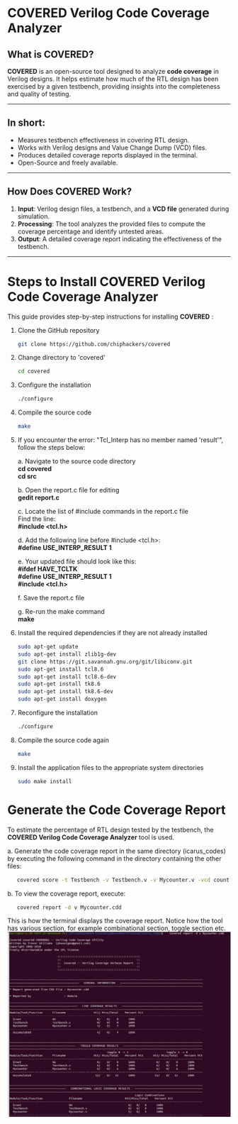 # COVERED Verilog Code Coverage Analyzer

## What is COVERED?

**COVERED** is an open-source tool designed to analyze **code coverage** in Verilog designs. It helps estimate how much of the RTL design has been exercised by a given testbench, providing insights into the completeness and quality of testing.

---

## In short:

-  Measures testbench effectiveness in covering RTL design.
-  Works with Verilog designs and Value Change Dump (VCD) files.
-  Produces detailed coverage reports displayed in the terminal.
-  Open-Source and freely available.

---

## How Does COVERED Work?

1. **Input**: Verilog design files, a testbench, and a **VCD file** generated during simulation.
2. **Processing**: The tool analyzes the provided files to compute the coverage percentage and identify untested areas.
3. **Output**: A detailed coverage report indicating the effectiveness of the testbench.


---

# Steps to Install COVERED Verilog Code Coverage Analyzer

This guide provides step-by-step instructions for installing **COVERED** :


1. Clone the GitHub repository
   ```bash
   git clone https://github.com/chiphackers/covered
   ```

2. Change directory to 'covered'
   ```bash
   cd covered
   ```

3. Configure the installation
   ```bash
   ./configure
   ```

4. Compile the source code
   ```bash
   make
   ```

5. If you encounter the error: "Tcl_Interp has no member named 'result'", follow the steps below:
   
      a. Navigate to the source code directory  
         **cd covered  
         cd src**

      b. Open the report.c file for editing  
         **gedit report.c**

      c. Locate the list of #include commands in the report.c file  
         Find the line:  
         **#include <tcl.h>**

      d. Add the following line before #include <tcl.h>:  
         **#define USE_INTERP_RESULT 1**

      e. Your updated file should look like this:  
         **#ifdef HAVE_TCLTK  
         #define USE_INTERP_RESULT 1  
         #include <tcl.h>**

      f. Save the report.c file

      g. Re-run the make command  
         **make**

6. Install the required dependencies if they are not already installed
   ```bash
   sudo apt-get update
   sudo apt-get install zlib1g-dev
   git clone https://git.savannah.gnu.org/git/libiconv.git
   sudo apt-get install tcl8.6
   sudo apt-get install tcl8.6-dev
   sudo apt-get install tk8.6
   sudo apt-get install tk8.6-dev
   sudo apt-get install doxygen
   ```

7. Reconfigure the installation
   ```bash
   ./configure
   ```

8. Compile the source code again
   ```bash
   make
   ```

9. Install the application files to the appropriate system directories
   ```bash
   sudo make install
   ```

# Generate the Code Coverage Report

To estimate the percentage of RTL design tested by the testbench, the **COVERED Verilog Code Coverage Analyzer** tool is used.

a. Generate the code coverage report in the same directory (icarus_codes) by executing the following command in the directory containing the other files:
```bash
   covered score -t Testbench -v Testbench.v -v Mycounter.v -vcd count.vcd -o Mycounter.cdd
```

b. To view the coverage report, execute:
```bash
   covered report -d v Mycounter.cdd
```
This is how the terminal displays the coverage report. Notice how the tool has various section, for example combinational section, toggle section etc.
![report](https://github.com/iamhrsp/RTL-to-GDS-VLSI-Design-Flow/blob/main/Icarus%20Verilog/ICARUS/icarus_codes/3.png)

